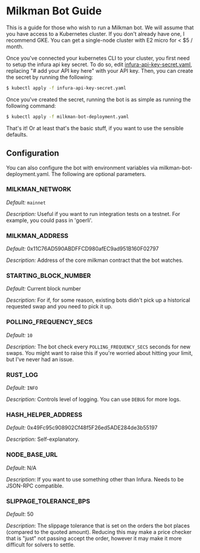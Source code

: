 # Milkman Bot Guide

This is a guide for those who wish to run a Milkman bot. We will assume that you
have access to a Kubernetes cluster. If you don't already have one, I recommend
GKE. You can get a single-node cluster with E2 micro for < $5 / month.

Once you've connected your kubernetes CLI to your cluster, you first need to setup
the infura api key secret. To do so, edit [infura-api-key-secret.yaml](./infura-api-key-secret.yaml), 
replacing "# add your API key here" with your API key. Then, you can create the
secret by running the following:

```bash
$ kubectl apply -f infura-api-key-secret.yaml
```

Once you've created the secret, running the bot is as simple as running the following
command:

```bash
$ kubectl apply -f milkman-bot-deployment.yaml
```

That's it! Or at least that's the basic stuff, if you want to use the sensible defaults.

## Configuration

You can also configure the bot with environment variables via milkman-bot-deployment.yaml.
The following are optional parameters.

### MILKMAN_NETWORK

*Default:* 
`mainnet`

*Description:*
Useful if you want to run integration tests on a testnet. For example, you could
pass in 'goerli'.
            
### MILKMAN_ADDRESS

*Default:*
0x11C76AD590ABDFFCD980afEC9ad951B160F02797

*Description:*
Address of the core milkman contract that the bot watches.

### STARTING_BLOCK_NUMBER

*Default:*
Current block number

*Description:*
For if, for some reason, existing bots didn't pick up a historical requested swap
and you need to pick it up.

### POLLING_FREQUENCY_SECS

*Default:*
`10`

*Description:*
The bot check every `POLLING_FREQUENCY_SECS` seconds for new swaps. You might
want to raise this if you're worried about hitting your limit, but I've never had
an issue.

### RUST_LOG

*Default:*
`INFO`

*Description:*
Controls level of logging. You can use `DEBUG` for more logs.

### HASH_HELPER_ADDRESS

*Default:*
0x49Fc95c908902Cf48f5F26ed5ADE284de3b55197

*Description:*
Self-explanatory.


### NODE_BASE_URL

*Default*:
N/A

*Description*:
If you want to use something other than Infura. Needs to be JSON-RPC compatible. 

### SLIPPAGE_TOLERANCE_BPS

*Default*:
50

*Description*:
The slippage tolerance that is set on the orders the bot places (compared to the quoted amount). Reducing this may make a price checker that is "just" not passing accept the order, however it may make it more difficult for solvers to settle.
